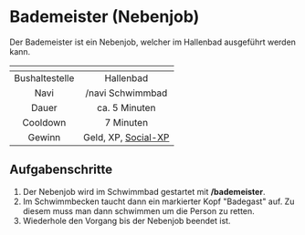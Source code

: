 # Bademeister (Nebenjob)
Der Bademeister ist ein Nebenjob, welcher im Hallenbad ausgeführt werden kann.

| <!-- --> | <!-- --> |
| :-: | :-: |
| Bushaltestelle | Hallenbad |
| Navi | /navi Schwimmbad |
| Dauer | ca. 5 Minuten|
| Cooldown | 7 Minuten |
| Gewinn | Geld, XP, [Social-XP](social.md) |

## Aufgabenschritte
1. Der Nebenjob wird im Schwimmbad gestartet mit **/bademeister**. 
2. Im Schwimmbecken taucht dann ein markierter Kopf "Badegast" auf. Zu diesem muss man dann schwimmen um die Person zu retten.
3. Wiederhole den Vorgang bis der Nebenjob beendet ist.

